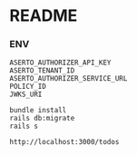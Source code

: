 # README

### ENV
```
ASERTO_AUTHORIZER_API_KEY
ASERTO_TENANT_ID
ASERTO_AUTHORIZER_SERVICE_URL
POLICY_ID
JWKS_URI
```

```
bundle install
rails db:migrate
rails s

http://localhost:3000/todos
```
